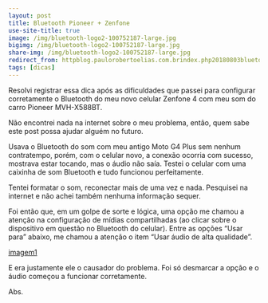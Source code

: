 ```yaml
---
layout: post
title: Bluetooth Pioneer + Zenfone
use-site-title: true
image: /img/bluetooth-logo2-100752187-large.jpg
bigimg: /img/bluetooth-logo2-100752187-large.jpg
share-img: /img/bluetooth-logo2-100752187-large.jpg
redirect_from: httpblog.paulorobertoelias.com.brindex.php20180803bluetooth-pioneer-zenfone
tags: [dicas]
---
```


Resolvi registrar essa dica após as dificuldades que passei para configurar corretamente o Bluetooth do meu novo celular Zenfone 4 com meu som do carro Pioneer MVH-X588BT.

Não encontrei nada na internet sobre o meu problema, então, quem sabe este post possa ajudar alguém no futuro.

Usava o Bluetooth do som com meu antigo Moto G4 Plus sem nenhum contratempo, porém, com o celular novo, a conexão ocorria com sucesso, mostrava estar tocando, mas o áudio não saía. Testei o celular com uma caixinha de som Bluetooth e tudo funcionou perfeitamente.

Tentei formatar o som, reconectar mais de uma vez e nada. Pesquisei na internet e não achei também nenhuma informação sequer.

Foi então que, em um golpe de sorte e lógica, uma opção me chamou a atenção na configuração de mídias compartilhadas (ao clicar sobre o dispositivo em questão no Bluetooth do celular). Entre as opções “Usar para” abaixo, me chamou a atenção o item “Usar áudio de alta qualidade”.

[imagem1](Screenshot_20180803-083553.jpg)

E era justamente ele o causador do problema. Foi só desmarcar a opção e o áudio começou a funcionar corretamente.

Abs.